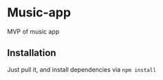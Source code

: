 # Music-app
MVP of music app

## Installation

Just pull it, and install dependencies via `npm install`
